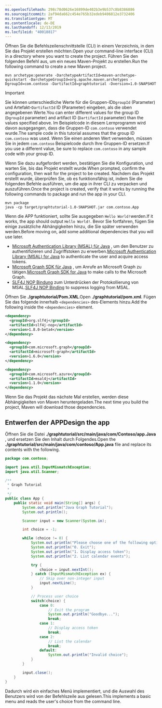 ```yaml
---
ms.openlocfilehash: 298c78d0626e16899de402b3e9b537c8b8386886
ms.sourcegitcommit: 2af94da662c454e765b32edeb9406812e3732406
ms.translationtype: MT
ms.contentlocale: de-DE
ms.lasthandoff: 12/13/2019
ms.locfileid: "40018817"
---
```

<!-- markdownlint-disable MD002 MD041 -->

<span data-ttu-id="a1c4c-101">Öffnen Sie die Befehlszeilenschnittstelle (CLI) in einem Verzeichnis, in dem Sie das Projekt erstellen möchten.</span><span class="sxs-lookup"><span data-stu-id="a1c4c-101">Open your command-line interface (CLI) in a directory where you want to create the project.</span></span> <span data-ttu-id="a1c4c-102">Führen Sie den folgenden Befehl aus, um ein neues Maven-Projekt zu erstellen.</span><span class="sxs-lookup"><span data-stu-id="a1c4c-102">Run the following command to create a new Maven project.</span></span>

```Shell
mvn archetype:generate -DarchetypeArtifactId=maven-archetype-quickstart -DarchetypeGroupId=org.apache.maven.archetypes -DgroupId=com.contoso -DartifactId=graphtutorial -Dversion=1.0-SNAPSHOT
```

> [!IMPORTANT]
> <span data-ttu-id="a1c4c-103">Sie können unterschiedliche Werte für die Gruppen-ID`DgroupId` (Parameter) und Artefakt-`DartifactId` ID (Parameter) eingeben, als die oben angegebenen Werte.</span><span class="sxs-lookup"><span data-stu-id="a1c4c-103">You can enter different values for the group ID (`DgroupId` parameter) and artifact ID (`DartifactId` parameter) than the values specified above.</span></span> <span data-ttu-id="a1c4c-104">Im Beispielcode in diesem Lernprogramm wird davon ausgegangen, dass die Gruppen-ID `com.contoso` verwendet wurde.</span><span class="sxs-lookup"><span data-stu-id="a1c4c-104">The sample code in this tutorial assumes that the group ID `com.contoso` was used.</span></span> <span data-ttu-id="a1c4c-105">Wenn Sie einen anderen Wert verwenden, müssen Sie in jedem `com.contoso` Beispielcode durch Ihre Gruppen-ID ersetzen.</span><span class="sxs-lookup"><span data-stu-id="a1c4c-105">If you use a different value, be sure to replace `com.contoso` in any sample code with your group ID.</span></span>

<span data-ttu-id="a1c4c-106">Wenn Sie dazu aufgefordert werden, bestätigen Sie die Konfiguration, und warten Sie, bis das Projekt erstellt wurde.</span><span class="sxs-lookup"><span data-stu-id="a1c4c-106">When prompted, confirm the configuration, then wait for the project to be created.</span></span> <span data-ttu-id="a1c4c-107">Nachdem das Projekt erstellt wurde, überprüfen Sie, ob es funktionsfähig ist, indem Sie die folgenden Befehle ausführen, um die app in ihrer CLI zu verpacken und auszuführen.</span><span class="sxs-lookup"><span data-stu-id="a1c4c-107">Once the project is created, verify that it works by running the following commands to package and run the app in your CLI.</span></span>

```Shell
mvn package
java -cp target/graphtutorial-1.0-SNAPSHOT.jar com.contoso.App
```

<span data-ttu-id="a1c4c-108">Wenn die APP funktioniert, sollte Sie ausgegeben `Hello World!`werden.</span><span class="sxs-lookup"><span data-stu-id="a1c4c-108">If it works, the app should output `Hello World!`.</span></span> <span data-ttu-id="a1c4c-109">Bevor Sie fortfahren, fügen Sie einige zusätzliche Abhängigkeiten hinzu, die Sie später verwenden werden.</span><span class="sxs-lookup"><span data-stu-id="a1c4c-109">Before moving on, add some additional dependencies that you will use later.</span></span>

- <span data-ttu-id="a1c4c-110">[Microsoft Authentication Library (MSAL) für Java](https://github.com/AzureAD/microsoft-authentication-library-for-java) , um den Benutzer zu authentifizieren und Zugriffstoken zu erwerben.</span><span class="sxs-lookup"><span data-stu-id="a1c4c-110">[Microsoft Authentication Library (MSAL) for Java](https://github.com/AzureAD/microsoft-authentication-library-for-java) to authenticate the user and acquire access tokens.</span></span>
- <span data-ttu-id="a1c4c-111">[Microsoft Graph SDK für Java](https://github.com/microsoftgraph/msgraph-sdk-java) , um Anrufe an Microsoft Graph zu tätigen.</span><span class="sxs-lookup"><span data-stu-id="a1c4c-111">[Microsoft Graph SDK for Java](https://github.com/microsoftgraph/msgraph-sdk-java) to make calls to the Microsoft Graph.</span></span>
- <span data-ttu-id="a1c4c-112">[SLF4J NOP Bindung](https://mvnrepository.com/artifact/org.slf4j/slf4j-nop) zum Unterdrücken der Protokollierung von MSAL.</span><span class="sxs-lookup"><span data-stu-id="a1c4c-112">[SLF4J NOP Binding](https://mvnrepository.com/artifact/org.slf4j/slf4j-nop) to suppress logging from MSAL.</span></span>

<span data-ttu-id="a1c4c-113">Öffnen Sie **./graphtutorial/Pom.XML**.</span><span class="sxs-lookup"><span data-stu-id="a1c4c-113">Open **./graphtutorial/pom.xml**.</span></span> <span data-ttu-id="a1c4c-114">Fügen Sie das folgende innerhalb `<dependencies>` des-Elements hinzu.</span><span class="sxs-lookup"><span data-stu-id="a1c4c-114">Add the following inside the `<dependencies>` element.</span></span>

```xml
<dependency>
  <groupId>org.slf4j</groupId>
  <artifactId>slf4j-nop</artifactId>
  <version>1.8.0-beta4</version>
</dependency>

<dependency>
  <groupId>com.microsoft.graph</groupId>
  <artifactId>microsoft-graph</artifactId>
  <version>1.6.0</version>
</dependency>

<dependency>
  <groupId>com.microsoft.azure</groupId>
  <artifactId>msal4j</artifactId>
  <version>1.1.0</version>
</dependency>
```

<span data-ttu-id="a1c4c-115">Wenn Sie das Projekt das nächste Mal erstellen, werden diese Abhängigkeiten von Maven heruntergeladen.</span><span class="sxs-lookup"><span data-stu-id="a1c4c-115">The next time you build the project, Maven will download those dependencies.</span></span>

## <a name="design-the-app"></a><span data-ttu-id="a1c4c-116">Entwerfen der APP</span><span class="sxs-lookup"><span data-stu-id="a1c4c-116">Design the app</span></span>

<span data-ttu-id="a1c4c-117">Öffnen Sie die Datei **./graphtutorial/src/main/java/com/Contoso/app.Java** , und ersetzen Sie den Inhalt durch Folgendes.</span><span class="sxs-lookup"><span data-stu-id="a1c4c-117">Open the **./graphtutorial/src/main/java/com/contoso/App.java** file and replace its contents with the following.</span></span>

```java
package com.contoso;

import java.util.InputMismatchException;
import java.util.Scanner;

/**
 * Graph Tutorial
 *
 */
public class App {
    public static void main(String[] args) {
        System.out.println("Java Graph Tutorial");
        System.out.println();

        Scanner input = new Scanner(System.in);

        int choice = -1;

        while (choice != 0) {
            System.out.println("Please choose one of the following options:");
            System.out.println("0. Exit");
            System.out.println("1. Display access token");
            System.out.println("2. List calendar events");

            try {
                choice = input.nextInt();
            } catch (InputMismatchException ex) {
                // Skip over non-integer input
                input.nextLine();
            }

            // Process user choice
            switch(choice) {
                case 0:
                    // Exit the program
                    System.out.println("Goodbye...");
                    break;
                case 1:
                    // Display access token
                    break;
                case 2:
                    // List the calendar
                    break;
                default:
                    System.out.println("Invalid choice");
            }
        }

        input.close();
    }
}
```

<span data-ttu-id="a1c4c-118">Dadurch wird ein einfaches Menü implementiert, und die Auswahl des Benutzers wird von der Befehlszeile aus gelesen.</span><span class="sxs-lookup"><span data-stu-id="a1c4c-118">This implements a basic menu and reads the user's choice from the command line.</span></span>
